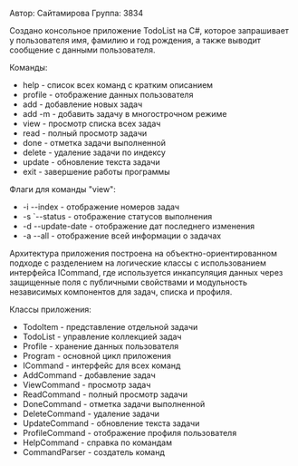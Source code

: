 Автор: Сайтамирова
Группа: 3834

Создано консольное приложение TodoList на C#, которое запрашивает у пользователя имя, фамилию и год рождения, а также выводит сообщение с данными пользователя.

Команды:
- help - список всех команд с кратким описанием
- profile - отображение данных пользователя
- add - добавление новых задач
- add -m - добавить задачу в многострочном режиме
- view - просмотр списка всех задач
- read - полный просмотр задачи
- done - отметка задачи выполненной
- delete - удаление задачи по индексу
- update - обновление текста задачи
- exit - завершение работы программы

Флаги для команды "view":
- -i --index - отображение номеров задач
- -s `--status - отображение статусов выполнения
- -d --update-date - отображение дат последнего изменения
- -a --all - отображение всей информации о задачах

Архитектура приложения построена на объектно-ориентированном подходе с разделением на логические классы с использованием интерфейса ICommand, где используется инкапсуляция данных через защищенные поля с публичными свойствами и модульность независимых компонентов для задач, списка и профиля.

Классы приложения:
- TodoItem - представление отдельной задачи
- TodoList - управление коллекцией задач
- Profile - хранение данных пользователя
- Program - основной цикл приложения
- ICommand - интерфейс для всех команд
- AddCommand - добавление задач
- ViewCommand - просмотр задач
- ReadCommand - полный просмотр задачи
- DoneCommand - отметка задачи выполненной
- DeleteCommand - удаление задачи
- UpdateCommand - обновление текста задачи
- ProfileCommand - отображение профиля пользователя
- HelpCommand - справка по командам
- CommandParser - создатель команд
